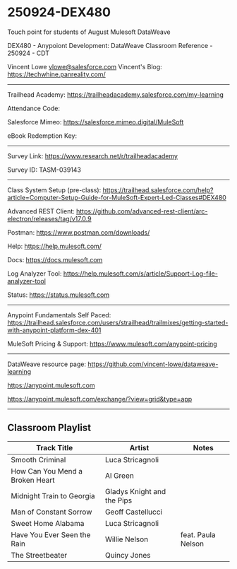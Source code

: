 # 250924-DEX480

Touch point for students of August Mulesoft DataWeave

DEX480 - Anypoiont Development: DataWeave Classroom Reference - 250924 - CDT

Vincent Lowe
vlowe@salesforce.com
Vincent's Blog: https://techwhine.panreality.com/

-------------------------------------------------------------------------------------------------------------------
Trailhead Academy:				https://trailheadacademy.salesforce.com/my-learning

Attendance Code:				

Salesforce Mimeo:				https://salesforce.mimeo.digital/MuleSoft

eBook Redemption Key:				

-------------------------------------------------------------------------------------------------------------------
Survey Link:								https://www.research.net/r/trailheadacademy

Survey ID:								TASM-039143

-------------------------------------------------------------------------------------------------------------------

Class System Setup (pre-class): https://trailhead.salesforce.com/help?article=Computer-Setup-Guide-for-MuleSoft-Expert-Led-Classes#DEX480

Advanced REST Client: https://github.com/advanced-rest-client/arc-electron/releases/tag/v17.0.9

Postman: https://www.postman.com/downloads/

Help: https://help.mulesoft.com/

Docs: https://docs.mulesoft.com

Log Analyzer Tool: https://help.mulesoft.com/s/article/Support-Log-file-analyzer-tool

Status: https://status.mulesoft.com 
   
------------------------------------------------------------------------------

Anypoint Fundamentals Self Paced: https://trailhead.salesforce.com/users/strailhead/trailmixes/getting-started-with-anypoint-platform-dex-401

MuleSoft Pricing & Support: https://www.mulesoft.com/anypoint-pricing

------------------------------------------------------------------------------

DataWeave resource page: https://github.com/vincent-lowe/dataweave-learning

https://anypoint.mulesoft.com

https://anypoint.mulesoft.com/exchange/?view=grid&type=app

-------------------------------------------------------------------------------------------------------------------
Classroom Playlist
-------------------------------------------------------------------------------------------------------------------
|Track Title|Artist|Notes|
|-----------|------|-----|
|Smooth Criminal|Luca Stricagnoli||
|How Can You Mend a Broken Heart|Al Green||
|Midnight Train to Georgia|Gladys Knight and the Pips||
|Man of Constant Sorrow|Geoff Castellucci||
|Sweet Home Alabama|Luca Stricagnoli||
|Have You Ever Seen the Rain|Willie Nelson|feat. Paula Nelson|
|The Streetbeater|Quincy Jones||







  
